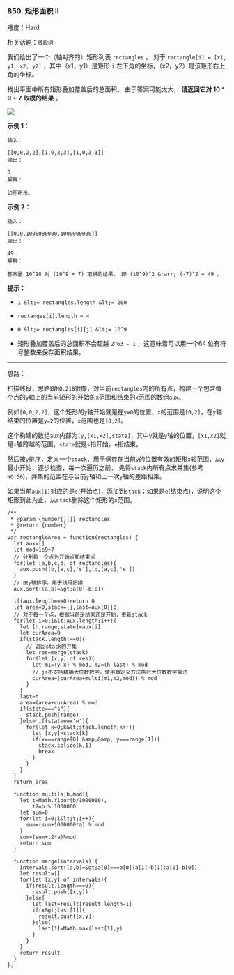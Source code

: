 ### 850. 矩形面积 II

难度：Hard

相关话题：`线段树`

我们给出了一个（轴对齐的）矩形列表 `rectangles` 。 对于 `rectangle[i] = [x1, y1, x2, y2]` ，其中（x1，y1）是矩形 `i` 左下角的坐标，（x2，y2）是该矩形右上角的坐标。



找出平面中所有矩形叠加覆盖后的总面积。 由于答案可能太大， **请返回它对 10 ^ 9 + 7 取模的结果** 。



![](https://s3-lc-upload.s3.amazonaws.com/uploads/2018/06/06/rectangle_area_ii_pic.png)


 **示例 1：** 





```
输入：

[[0,0,2,2],[1,0,2,3],[1,0,3,1]]
输出：

6
解释：

如图所示。

```

 **示例 2：** 





```
输入：

[[0,0,1000000000,1000000000]]
输出：

49
解释：

答案是 10^18 对 (10^9 + 7) 取模的结果， 即 (10^9)^2 &rarr; (-7)^2 = 49 。

```

 **提示：** 





*  `1 &lt;= rectangles.length &lt;= 200` 

*  `rectanges[i].length = 4` 

*  `0 &lt;= rectangles[i][j] &lt;= 10^9` 

* 矩形叠加覆盖后的总面积不会超越 `2^63 - 1` ，这意味着可以用一个64 位有符号整数来保存面积结果。






-----

思路：

扫描线段，思路跟`NO.218`很像，对当前`rectangles`内的所有点，构建一个包含每个点的`y`轴上的当前矩形的开始的`x`范围和结束的`x`范围的数组`aux`。

例如`[0,0,2,2]`，这个矩形的`y`轴开始就是在`y=0`的位置，`x`的范围是`[0,2]`，在`y`轴结束的位置是`y=2`的位置，`x`范围也是`[0,2]`。

这个构建的数组`aux`内部为`[y,[x1,x2],state]`，其中`y`就是`y`轴的位置，`[x1,x2]`就是`x`轴跨越的范围，`state`就是`s`指开始，`e`指结束。

然后按`y`排序，定义一个`stack`，用于保存在当前`y`的位置有效的矩形`x`轴范围，从`y`最小开始，逐步检查，每一次遍历之前，
先将`stack`内所有点求并集(参考`NO.56`)，并集的范围在与当前`y`轴和上一次`y`轴的差距相乘。

如果当前`aux[i]`对应的是`s`(开始点)，添加到`stack`；如果是`e`(结束点)，说明这个矩形到此为止，从`stack`删除这个矩形的`x`范围。




```
/**
 * @param {number[][]} rectangles
 * @return {number}
 */
var rectangleArea = function(rectangles) {
  let aux=[]
  let mod=1e9+7
  // 分割每一个点为开始点和结束点
  for(let [a,b,c,d] of rectangles){
    aux.push([b,[a,c],'s'],[d,[a,c],'e'])
  }
  // 按y轴排序，用于线段扫描
  aux.sort((a,b)=&gt;a[0]-b[0])
  
  if(aux.length===0)return 0
  let area=0,stack=[],last=aux[0][0]
  // 对于每一个点，根据当前是结束还是开始，更新stack
  for(let i=0;i&lt;aux.length;i++){
    let [h,range,state]=aux[i]
    let curArea=0
    if(stack.length!==0){
      // 返回stack的并集
      let res=merge(stack)
      for(let [x,y] of res){
        let m1=(y-x) % mod, m2=(h-last) % mod
        // js不支持精确大位数数字，使用自定义方法执行大位数数字乘法
        curArea=(curArea+multi(m1,m2,mod)) % mod
      } 
    }
    last=h
    area=(area+curArea) % mod
    if(state==="s"){
      stack.push(range)
    }else if(state==='e'){
      for(let k=0;k&lt;stack.length;k++){
        let [x,y]=stack[k]
        if(x===range[0] &amp;&amp; y===range[1]){
          stack.splice(k,1)
          break
        }
      }
    }
  }
  return area
  
  function multi(a,b,mod){
    let t=Math.floor(b/1000000),
        t2=b % 1000000
    let sum=0
    for(let i=0;i&lt;t;i++){
      sum=(sum+1000000*a) % mod
    }
    sum=(sum+t2*a)%mod
    return sum
  }

  function merge(intervals) {
    intervals.sort((a,b)=&gt;a[0]===b[0]?a[1]-b[1]:a[0]-b[0])
    let result=[]
    for(let [x,y] of intervals){
      if(result.length===0){
        result.push([x,y])
      }else{
        let last=result[result.length-1]
        if(x&gt;last[1]){
          result.push([x,y])
        }else{
          last[1]=Math.max(last[1],y)
        }
      }
    }
    return result
  }
};



```
